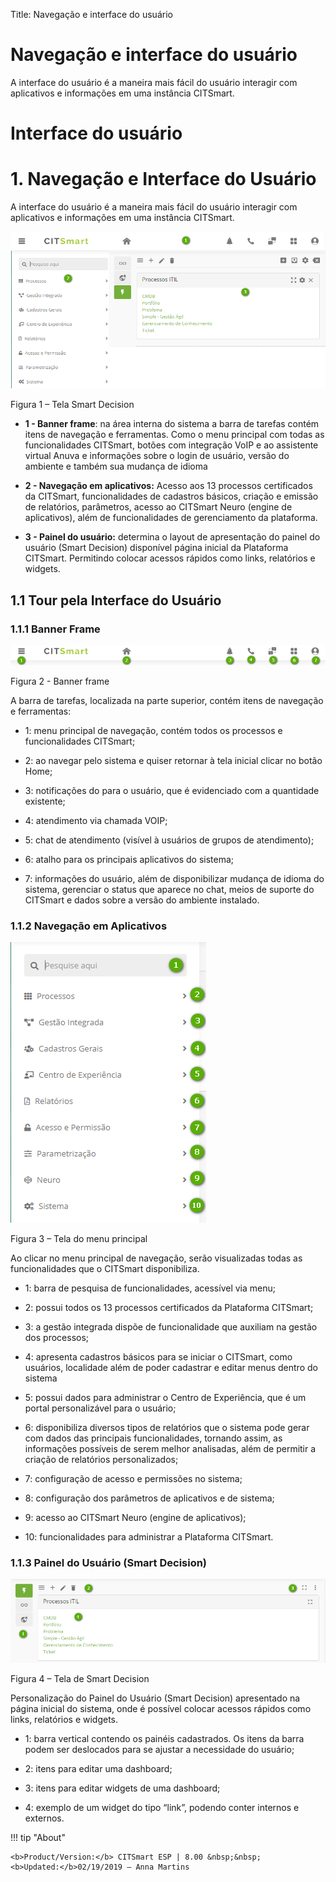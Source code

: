 Title: Navegação e interface do usuário

# Navegação e interface do usuário

A interface do usuário é a maneira mais fácil do usuário interagir com aplicativos e informações em uma instância CITSmart.

# Interface do usuário

# 1.  Navegação e Interface do Usuário


A interface do usuário é a maneira mais fácil do usuário interagir com
aplicativos e informações em uma instância CITSmart.

![tela smart](images/navigation-1.png)

Figura 1 – Tela Smart Decision

-   **1 - Banner frame**: na área interna do sistema a barra de tarefas contém
    itens de navegação e ferramentas. Como o menu principal com todas as
    funcionalidades CITSmart, botões com integração VoIP e ao assistente virtual
    Anuva e informações sobre o login de usuário, versão do ambiente e também
    sua mudança de idioma

-   **2 - Navegação em aplicativos:** Acesso aos 13 processos certificados da
    CITSmart, funcionalidades de cadastros básicos, criação e emissão de
    relatórios, parâmetros, acesso ao CITSmart Neuro (engine de aplicativos),
    além de funcionalidades de gerenciamento da plataforma.

-   **3 - Painel do usuário:** determina o layout de apresentação do painel do
    usuário (Smart Decision) disponível página inicial da Plataforma CITSmart.
    Permitindo colocar acessos rápidos como links, relatórios e widgets.

## 1.1  Tour pela Interface do Usuário
 

### 1.1.1  Banner Frame

![banner frame](images/navigation-2.png)

Figura 2 - Banner frame

A barra de tarefas, localizada na parte superior, contém itens de navegação e
ferramentas:

-   1: menu principal de navegação, contém todos os processos e funcionalidades
    CITSmart;

-   2: ao navegar pelo sistema e quiser retornar à tela inicial clicar no botão
    Home;

-   3: notificações do para o usuário, que é evidenciado com a quantidade
    existente;

-   4: atendimento via chamada VOIP;

-   5: chat de atendimento (visível à usuários de grupos de atendimento);

-   6: atalho para os principais aplicativos do sistema;

-   7: informações do usuário, além de disponibilizar mudança de idioma do
    sistema, gerenciar o status que aparece no chat, meios de suporte do
    CITSmart e dados sobre a versão do ambiente instalado.

### 1.1.2  Navegação em Aplicativos

![menu principal](images/navigation-3.png)

Figura 3 – Tela do menu principal

Ao clicar no menu principal de navegação, serão visualizadas todas as
funcionalidades que o CITSmart disponibiliza.

-   1: barra de pesquisa de funcionalidades, acessível via menu;

-   2: possui todos os 13 processos certificados da Plataforma CITSmart;

-   3: a gestão integrada dispõe de funcionalidade que auxiliam na gestão dos
    processos;

-   4: apresenta cadastros básicos para se iniciar o CITSmart, como usuários,
    localidade além de poder cadastrar e editar menus dentro do sistema

-   5: possui dados para administrar o Centro de Experiência, que é um portal
    personalizável para o usuário;

-   6: disponibiliza diversos tipos de relatórios que o sistema pode gerar com
    dados das principais funcionalidades, tornando assim, as informações
    possíveis de serem melhor analisadas, além de permitir a criação de
    relatórios personalizados;

-   7: configuração de acesso e permissões no sistema;

-   8: configuração dos parâmetros de aplicativos e de sistema;

-   9: acesso ao CITSmart Neuro (engine de aplicativos);

-   10: funcionalidades para administrar a Plataforma CITSmart.

### 1.1.3  Painel do Usuário (Smart Decision)

![smart decision](images/navigation-4.png)

Figura 4 – Tela de Smart Decision

Personalização do Painel do Usuário (Smart Decision) apresentado na página
inicial do sistema, onde é possível colocar acessos rápidos como links,
relatórios e widgets.

-   1: barra vertical contendo os painéis cadastrados. Os itens da barra podem
    ser deslocados para se ajustar a necessidade do usuário;

-   2: itens para editar uma dashboard;

-   3: itens para editar widgets de uma dashboard;

-   4: exemplo de um widget do tipo “link”, podendo conter internos e externos.


!!! tip "About"

    <b>Product/Version:</b> CITSmart ESP | 8.00 &nbsp;&nbsp;
    <b>Updated:</b>02/19/2019 – Anna Martins

